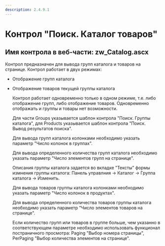 ```yaml
---
description: 2.4.9.1
---
```


# Контрол "Поиск. Каталог товаров"

## Имя контрола в веб-части: zw\_Catalog.ascx

Контрол предназначен для вывода групп каталога и товаров на странице. Контрол работает в двух режимах:

* Отображение групп каталога
* Отображение товаров текущей группы каталога

  Контрол работает одновременно только в одном режиме, т.е. либо отображение групп, либо отображение товаров. Одновременно отображать и группы и товары нет возможности.

  Для части Groups указывается шаблон контрола "Поиск. Группы каталога", для Products указывается шаблон контрола "Поиск. Вывод результатов поиска".

  Для вывода групп каталога колонками необходимо указать параметр "Число колонок в группах".

  Для вывода определенного количества групп каталога необходимо указать параметр "Число элементов групп на странице". 

  Описания группы каталога задается во вкладке "Тексты" формы измнения группы каталога: Панель управлния -&gt; Каталог -&gt; Группа каталога -&gt; Изменить.

  Для вывода товаров группы каталога колонками необходимо указать параметр "Число колонок в продуктах".

  Для вывода определенного количества товаров группы каталога необходимо указать параметр "Число элементов товаров на странице". 

  Если количество групп или товаров в группе больше, чем указанно в соответствующем параметре необходимо использовать функционал постраничного просмотра: Paging "Выбор номера страницы", PerPaging "Выбор количества элементов на странице".

